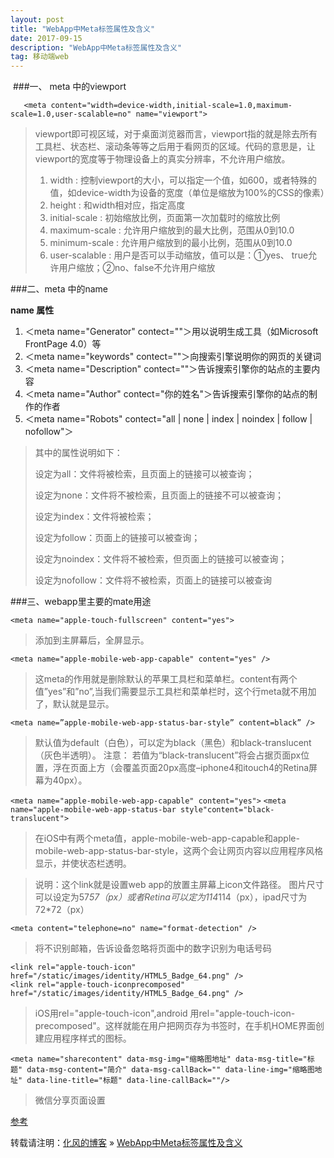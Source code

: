 ```yaml
---
layout: post
title: "WebApp中Meta标签属性及含义"
date: 2017-09-15
description: "WebApp中Meta标签属性及含义"
tag: 移动端web
---
```

﻿
###一、 meta 中的viewport
```
   <meta content="width=device-width,initial-scale=1.0,maximum-scale=1.0,user-scalable=no" name="viewport">
```

> viewport即可视区域，对于桌面浏览器而言，viewport指的就是除去所有工具栏、状态栏、滚动条等等之后用于看网页的区域。代码的意思是，让viewport的宽度等于物理设备上的真实分辨率，不允许用户缩放。
>
>  1. width : 控制viewport的大小，可以指定一个值，如600，或者特殊的值，如device-width为设备的宽度（单位是缩放为100%的CSS的像素）
>  2. height : 和width相对应，指定高度
>  3. initial-scale : 初始缩放比例，页面第一次加载时的缩放比例
>  4. maximum-scale : 允许用户缩放到的最大比例，范围从0到10.0
>  5. minimum-scale : 允许用户缩放到的最小比例，范围从0到10.0
>  6. user-scalable : 用户是否可以手动缩放，值可以是：①yes、 true允许用户缩放；②no、false不允许用户缩放

###二、meta 中的name

**name 属性**

 1. ＜meta name="Generator" contect=""＞用以说明生成工具（如Microsoft FrontPage 4.0）等
 2. ＜meta name="keywords" contect=""＞向搜索引擎说明你的网页的关键词
 3. ＜meta name="Description" contect=""＞告诉搜索引擎你的站点的主要内容
 4. ＜meta name="Author" contect="你的姓名"＞告诉搜索引擎你的站点的制作的作者
 5. ＜meta name="Robots" contect="all | none | index | noindex |
    follow | nofollow"＞

> 其中的属性说明如下：
>
> 设定为all：文件将被检索，且页面上的链接可以被查询；
>
> 设定为none：文件将不被检索，且页面上的链接不可以被查询；
>
> 设定为index：文件将被检索；
>
> 设定为follow：页面上的链接可以被查询；
>
> 设定为noindex：文件将不被检索，但页面上的链接可以被查询；
>
> 设定为nofollow：文件将不被检索，页面上的链接可以被查询


###三、webapp里主要的mate用途

`<meta name="apple-touch-fullscreen" content="yes">`

> 添加到主屏幕后，全屏显示。

`<meta name="apple-mobile-web-app-capable" content="yes" />`

> 这meta的作用就是删除默认的苹果工具栏和菜单栏。content有两个值”yes”和”no”,当我们需要显示工具栏和菜单栏时，这个行meta就不用加了，默认就是显示。

`<meta name=”apple-mobile-web-app-status-bar-style” content=black” />`

> 默认值为default（白色），可以定为black（黑色）和black-translucent（灰色半透明）。 注意： 若值为“black-translucent”将会占据页面px位置，浮在页面上方（会覆盖页面20px高度–iphone4和itouch4的Retina屏幕为40px）。

`<meta name="apple-mobile-web-app-capable" content="yes">`  `<meta name="apple-mobile-web-app-status-bar style"content="black-translucent">`

> 在iOS中有两个meta值，apple-mobile-web-app-capable和apple-mobile-web-app-status-bar-style，这两个会让网页内容以应用程序风格显示，并使状态栏透明。
>

> 说明：这个link就是设置web app的放置主屏幕上icon文件路径。 图片尺寸可以设定为57*57（px）或者Retina可以定为114*114（px），ipad尺寸为72*72（px）

`<meta content="telephone=no" name="format-detection" />`

> 将不识别邮箱，告诉设备忽略将页面中的数字识别为电话号码

`<link rel="apple-touch-icon" href="/static/images/identity/HTML5_Badge_64.png" />`  
`<link rel="apple-touch-iconprecomposed" href="/static/images/identity/HTML5_Badge_64.png" />`

> iOS用rel="apple-touch-icon",android
> 用rel="apple-touch-icon-precomposed"。这样就能在用户把网页存为书签时，在手机HOME界面创建应用程序样式的图标。

`<meta name="sharecontent" data-msg-img="缩略图地址" data-msg-title="标题" data-msg-content="简介" data-msg-callBack="" data-line-img="缩略图地址" data-line-title="标题" data-line-callBack=""/>`  

>微信分享页面设置

[参考](http://www.cnblogs.com/aimyfly/p/4432121.html)

转载请注明：[化风的博客](http://ChhXin.github.io) » [WebApp中Meta标签属性及含义](/2017/09/WebApp中Meta标签属性及含义/)  

